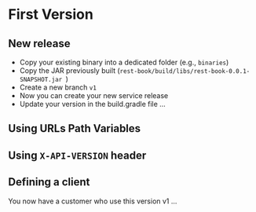 # First Version



## New release

* Copy your existing binary into a dedicated folder (e.g., ``binaries``)
* Copy the JAR previously built (``rest-book/build/libs/rest-book-0.0.1-SNAPSHOT.jar ``) 
* Create a new branch ``v1``
* Now you can create your new service release
* Update your version in the build.gradle file
...
## Using URLs Path Variables

## Using ``X-API-VERSION`` header

## Defining a client

You now have a customer who use this version v1 ...